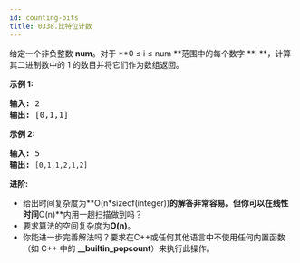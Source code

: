 ```yaml
---
id: counting-bits
title: 0338.比特位计数
---
```

给定一个非负整数 **num**。对于 **0 ≤ i ≤ num **范围中的每个数字 **i **，计算其二进制数中的 1 的数目并将它们作为数组返回。

**示例 1:**


<pre><strong>输入: </strong>2<br/><strong>输出: </strong>[0,1,1]</pre>

**示例 2:**


<pre><strong>输入: </strong>5<br/><strong>输出: </strong><code>[0,1,1,2,1,2]</code></pre>

**进阶:**


- 给出时间复杂度为**O(n*sizeof(integer))**的解答非常容易。但你可以在线性时间**O(n)**内用一趟扫描做到吗？
- 要求算法的空间复杂度为**O(n)**。
- 你能进一步完善解法吗？要求在C++或任何其他语言中不使用任何内置函数（如 C++ 中的 **__builtin_popcount**）来执行此操作。
